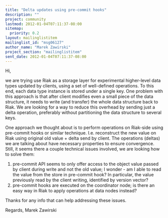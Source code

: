 ```yaml
---
title: "Delta updates using pre-commit hooks"
description: ""
project: community
lastmod: 2012-01-04T07:11:37-08:00
sitemap:
  priority: 0.2
layout: mailinglistitem
mailinglist_id: "msg06127"
author_name: "Marek Zawirski"
project_section: "mailinglistitem"
sent_date: 2012-01-04T07:11:37-08:00
---
```



Hi,

we are trying use Riak as a storage layer for experimental
higher-level data types updated by clients, using a set of
well-defined operations. To this end, each data type instance is
stored under a single key. One problem with this approach is that
after client modifies even a small piece of the data structure, it
needs to write (and transfer) the whole data structure back to Riak.
We are looking for a way to reduce this overhead by sending just a
delta operation, preferably without partitioning the data structure to
several keys.

One approach we thought about is to perform operations on Riak-side
using pre-commit hooks or similar technique. I.e. reconstruct the new
value on Riak using original old value + delta send by client. The
operations (deltas) we are talking about have necessary properties to
ensure convergence. Still, it seems there a couple technical issues
involved, we are looking how to solve them:
1) pre-commit API seems to only offer access to the object value
passed by client during write and not the old value; I wonder - am I
able to read the value from the store in pre-commit hook? In
particular, the value previously read by the client writing,
identified by version vector?
2) pre-commit hooks are executed on the coordinator node; is there an
easy way in Riak to apply operations at data nodes instead?

Thanks for any info that can help addressing these issues.

Regards,
Marek Zawirski

